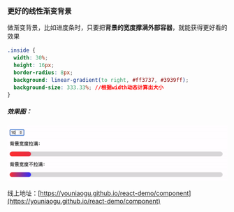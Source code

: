 ### 更好的线性渐变背景

做渐变背景，比如进度条时，只要把**背景的宽度撑满外部容器**，就能获得更好看的效果

```css
.inside {
  width: 30%;
  height: 16px;
  border-radius: 8px;
  background: linear-gradient(to right, #ff3737, #3939ff);
  background-size: 333.33%; //根据width动态计算出大小
}
```

##### 效果图：

<img src="../images/screenshots/35.gif" width='720' />

线上地址：[https://youniaogu.github.io/react-demo/component](https://youniaogu.github.io/react-demo/component)
